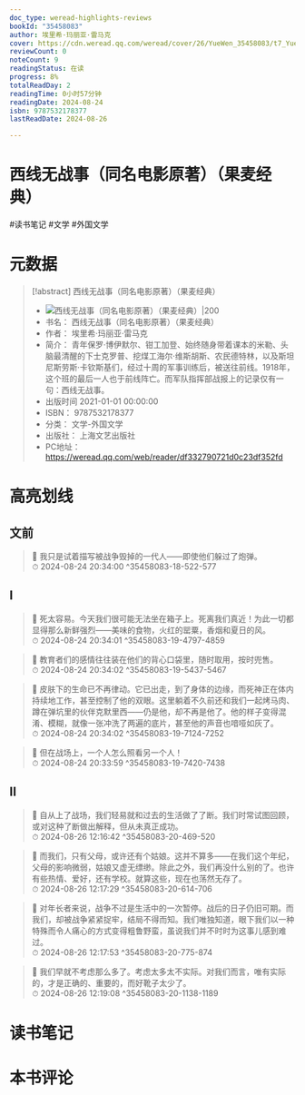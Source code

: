 ```yaml
---
doc_type: weread-highlights-reviews
bookId: "35458083"
author: 埃里希·玛丽亚·雷马克
cover: https://cdn.weread.qq.com/weread/cover/26/YueWen_35458083/t7_YueWen_35458083.jpg
reviewCount: 0
noteCount: 9
readingStatus: 在读
progress: 8%
totalReadDay: 2
readingTime: 0小时57分钟
readingDate: 2024-08-24
isbn: 9787532178377
lastReadDate: 2024-08-26

---
```


# 西线无战事（同名电影原著）（果麦经典）


#读书笔记 #文学 #外国文学

# 元数据
> [!abstract] 西线无战事（同名电影原著）（果麦经典）
> - ![ 西线无战事（同名电影原著）（果麦经典）|200](https://cdn.weread.qq.com/weread/cover/26/YueWen_35458083/t7_YueWen_35458083.jpg)
> - 书名： 西线无战事（同名电影原著）（果麦经典）
> - 作者： 埃里希·玛丽亚·雷马克
> - 简介： 青年保罗·博伊默尔、钳工加登、始终随身带着课本的米勒、头脑最清醒的下士克罗普、挖煤工海尔·维斯胡斯、农民德特林，以及斯坦尼斯劳斯·卡钦斯基们，经过十周的军事训练后，被送往前线。1918年，这个班的最后一人也于前线阵亡。而军队指挥部战报上的记录仅有一句：西线无战事。
> - 出版时间 2021-01-01 00:00:00
> - ISBN： 9787532178377
> - 分类： 文学-外国文学
> - 出版社： 上海文艺出版社
> - PC地址：https://weread.qq.com/web/reader/df332790721d0c23df352fd

# 高亮划线


## 文前

> 📌 我只是试着描写被战争毁掉的一代人——即使他们躲过了炮弹。  
> ⏱ 2024-08-24 20:34:00 ^35458083-18-522-577

## I

> 📌 死太容易。今天我们很可能无法坐在箱子上。死离我们真近！为此一切都显得那么新鲜强烈——美味的食物，火红的罂粟，香烟和夏日的风。  
> ⏱ 2024-08-24 20:34:01 ^35458083-19-4797-4859

> 📌 教育者们的感情往往装在他们的背心口袋里，随时取用，按时兜售。  
> ⏱ 2024-08-24 20:34:02 ^35458083-19-5437-5467

> 📌 皮肤下的生命已不再律动。它已出走，到了身体的边缘，而死神正在体内持续地工作，甚至控制了他的双眼。这里躺着不久前还和我们一起烤马肉、蹲在弹坑里的伙伴克默里西——仍是他，却不再是他了。他的样子变得混淆、模糊，就像一张冲洗了两遍的底片，甚至他的声音也喑哑如灰了。  
> ⏱ 2024-08-24 20:34:02 ^35458083-19-7124-7252

> 📌 但在战场上，一个人怎么照看另一个人！  
> ⏱ 2024-08-24 20:33:59 ^35458083-19-7420-7438

## II

> 📌 自从上了战场，我们轻易就和过去的生活做了了断。我们时常试图回顾，或对这种了断做出解释，但从未真正成功。  
> ⏱ 2024-08-26 12:16:42 ^35458083-20-469-520

> 📌 而我们，只有父母，或许还有个姑娘。这并不算多——在我们这个年纪，父母的影响微弱，姑娘又虚无缥缈。除此之外，我们再没什么别的了。也许有些热情、爱好，还有学校。就算这些，现在也荡然无存了。  
> ⏱ 2024-08-26 12:17:29 ^35458083-20-614-706

> 📌 对年长者来说，战争不过是生活中的一次暂停。战后的日子仍旧可期。而我们，却被战争紧紧捉牢，结局不得而知。我们唯独知道，眼下我们以一种特殊而令人痛心的方式变得粗鲁野蛮，虽说我们并不时时为这事儿感到难过。  
> ⏱ 2024-08-26 12:17:53 ^35458083-20-775-874

> 📌 我们早就不考虑那么多了。考虑太多太不实际。对我们而言，唯有实际的，才是正确的、重要的，而好靴子太少了。  
> ⏱ 2024-08-26 12:19:08 ^35458083-20-1138-1189



# 读书笔记




# 本书评论

